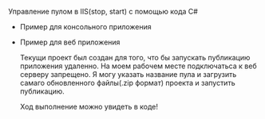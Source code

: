 Управление пулом в IIS(stop, start) с помощью кода C#

- Пример для консольного приложения
- Пример для веб приложения

  Текущи проект был создан для того, что бы запускать публикацию приложения удаленно. На моем рабочем месте подключатьса к веб серверу запрещено. Я могу указать название пула и загрузить самаго обновленного файлы(.zip формат) проекта и запустить публикацию.

  Ход выполнение можно увидеть в коде!
